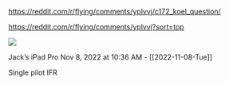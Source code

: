 https://reddit.com/r/flying/comments/yplvvj/c172_koel_question/

https://reddit.com/r/flying/comments/yplvvj?sort=top

![](<file:///Users/johnoleary/Library/Mobile Documents/iCloud~is~workflow~my~workflows/Documents/Screenshots/2022-11-08 103559.png>)

Jack’s iPad Pro
Nov 8, 2022 at 10:36 AM - [[2022-11-08-Tue]]

Single pilot IFR 